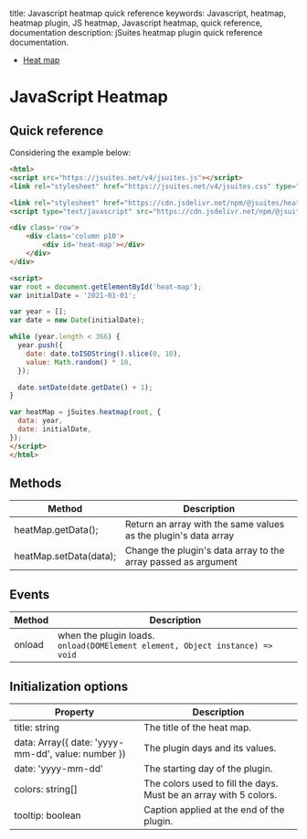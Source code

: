 title: Javascript heatmap quick reference
keywords: Javascript, heatmap, heatmap plugin, JS heatmap, Javascript heatmap, quick reference, documentation
description: jSuites heatmap plugin quick reference documentation.

* [Heat map](/docs/v4/heatmap)

JavaScript Heatmap
==================

Quick reference
---------------

Considering the example below:

```html
<html>
<script src="https://jsuites.net/v4/jsuites.js"></script>
<link rel="stylesheet" href="https://jsuites.net/v4/jsuites.css" type="text/css" />

<link rel="stylesheet" href="https://cdn.jsdelivr.net/npm/@jsuites/heatmap/heatmap.min.css" type="text/css" />
<script type="text/javascript" src="https://cdn.jsdelivr.net/npm/@jsuites/heatmap/heatmap.min.js"></script>

<div class='row'>
    <div class='column p10'>
        <div id='heat-map'></div>
    </div>
</div>

<script>
var root = document.getElementById('heat-map');
var initialDate = '2021-01-01';

var year = [];
var date = new Date(initialDate);

while (year.length < 366) {
  year.push({
    date: date.toISOString().slice(0, 10),
    value: Math.random() * 10,
  });

  date.setDate(date.getDate() + 1);
}

var heatMap = jSuites.heatmap(root, {
  data: year,
  date: initialDate,
});
</script>
</html>
```

  
  

Methods
-------

| Method | Description |
| --- | --- |
| heatMap.getData(); | Return an array with the same values as the plugin's data array |
| heatMap.setData(data); | Change the plugin's data array to the array passed as argument |

  
  

Events
------

| Method | Description |
| --- | --- |
| onload | when the plugin loads.  <br>`onload(DOMElement element, Object instance) => void` |

  
  

Initialization options
----------------------

| Property | Description |
| --- | --- |
| title: string | The title of the heat map. |
| data: Array({ date: 'yyyy-mm-dd', value: number }) | The plugin days and its values. |
| date: 'yyyy-mm-dd' | The starting day of the plugin. |
| colors: string[] | The colors used to fill the days. Must be an array with 5 colors. |
| tooltip: boolean | Caption applied at the end of the plugin. |

